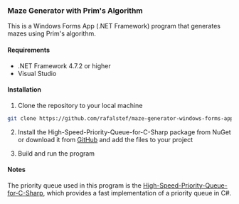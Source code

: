 ### Maze Generator with Prim's Algorithm

This is a Windows Forms App (.NET Framework) program that generates mazes using Prim's algorithm.

#### Requirements

- .NET Framework 4.7.2 or higher
- Visual Studio

#### Installation

1. Clone the repository to your local machine
```bash
git clone https://github.com/rafalstef/maze-generator-windows-forms-app.git
```

2. Install the High-Speed-Priority-Queue-for-C-Sharp package from NuGet or download it from [GitHub](https://github.com/BlueRaja/High-Speed-Priority-Queue-for-C-Sharp) and add the files to your project

3. Build and run the program

#### Notes

The priority queue used in this program is the [High-Speed-Priority-Queue-for-C-Sharp](https://github.com/BlueRaja/High-Speed-Priority-Queue-for-C-Sharp), which provides a fast implementation of a priority queue in C#.
